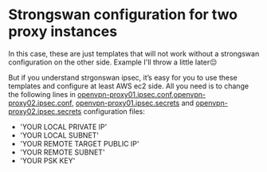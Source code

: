 # Strongswan configuration for two proxy instances

In this case, these are just templates that will not work without a strongswan configuration on the other side. Example I'll throw a little later:pensive:

But if you understand strgonswan ipsec, it’s easy for you to use these templates and configure at least AWS ec2 side. All you need is to change the following lines in [openvpn-proxy01.ipsec.conf](openvpn-proxy01.ipsec.conf),[openvpn-proxy02.ipsec.conf](openvpn-proxy02.ipsec.conf), [openvpn-proxy01.ipsec.secrets](openvpn-proxy01.ipsec.secrets) and [openvpn-proxy02.ipsec.secrets](openvpn-proxy02.ipsec.secrets) configuration files:
- 'YOUR LOCAL PRIVATE IP'
- 'YOUR LOCAL SUBNET'
- 'YOUR REMOTE TARGET PUBLIC IP'
- 'YOUR REMOTE SUBNET'
- 'YOUR PSK KEY'
